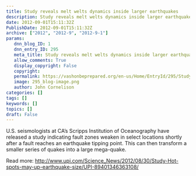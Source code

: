 ```yaml
---
title: Study reveals melt welts dynamics inside larger earthquakes
description: Study reveals melt welts dynamics inside larger earthquakes
date: 2012-09-01T15:11:32Z
PublishDate: 2012-09-01T15:11:32Z
archive: ["2012", "2012-9", "2012-9-1"]
params:
   dnn_blog_ID: 1
   dnn_entry_ID: 295
   meta_title: Study reveals melt welts dynamics inside larger earthquakes
   allow_comments: True
   display_copyright: False
   copyright: 
   permalink: https://vashonbeprepared.org/en-us/Home/EntryId/295/Study-reveals-melt-welts-dynamics-inside-larger-earthquakes
   image: 295_blog-image.png
   author: John Cornelison
categories: []
tags: []
keywords: []
topics: []
draft: False
---
```


<p>U.S. seismologists at CA’s Scripps Institution of Oceanography have released a study indicating fault zones weaken in select locations shortly after a fault reaches an earthquake tipping point. This can then transform a smaller series of quakes into a large mega-quake.</p>  <p>Read more: <a href="http://www.upi.com/Science_News/2012/08/30/Study-Hot-spots-may-up-earthquake-size/UPI-89401346363108/">http://www.upi.com/Science_News/2012/08/30/Study-Hot-spots-may-up-earthquake-size/UPI-89401346363108/</a></p>
